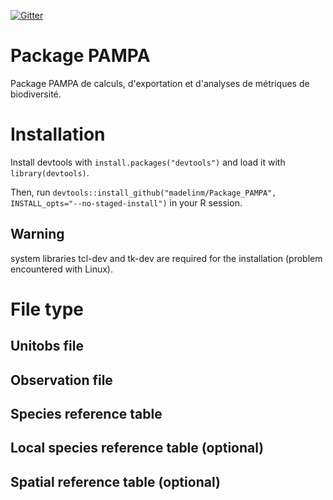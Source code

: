 [![Gitter](https://badges.gitter.im/Galaxy-E/PAMPA.svg)](https://gitter.im/Galaxy-E/PAMPA?utm_source=badge&utm_medium=badge&utm_campaign=pr-badge)

# Package PAMPA

Package PAMPA de calculs, d'exportation et d'analyses de métriques de biodiversité.

# Installation
Install devtools with ```install.packages("devtools")``` and load it with ```library(devtools)```.

Then, run ```devtools::install_github("madelinm/Package_PAMPA", INSTALL_opts="--no-staged-install")``` in your R session.

## Warning

system libraries tcl-dev and tk-dev are required for the installation (problem encountered with Linux).


# File type
## Unitobs file


## Observation file


## Species reference table


## Local species reference table (optional)


## Spatial reference table (optional)

